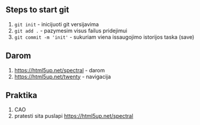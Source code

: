 ## Steps to start git

1. `git init` - inicijuoti git versijavima
2. `git add .` - pazymesim visus failus pridejimui
3. `git commit -m 'init'` - sukuriam viena issaugojimo istorijos taska (save)

## Darom

1. https://html5up.net/spectral - darom
2. https://html5up.net/twenty - navigacija

## Praktika

1. CAO
2. pratesti sita puslapi https://html5up.net/spectral
